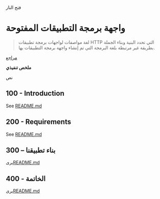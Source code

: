 فتح النار

# واجهة برمجة التطبيقات المفتوحة

> لغة مواصفات لواجهات برمجة تطبيقات HTTP التي تحدد البنية وبناء الجملة بطريقة غير مرتبطة بلغة البرمجة التي تم إنشاء واجهة برمجة التطبيقات بها.

[مراجع](./REFERENCES.md)

**ملخص تنفيذي**

نص

## 100 - Introduction

See [README.md](./100/README.md)

## 200 - Requirements

See [README.md](./200/README.md)

## 300 – بناء تطبيقنا

يرى[README.md](./300/README.md)

## 400 - الخاتمة

يرى[README.md](./400/README.md)
